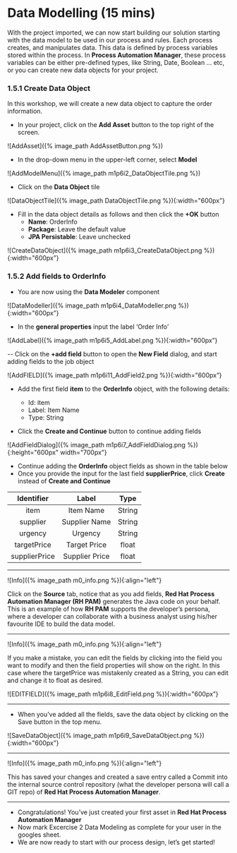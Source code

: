 #  Data Modelling (15 mins)

With the project imported, we can now start building our solution starting with the data model to be used in our process and rules. Each process creates, and manipulates data. This data is defined by process variables stored within the process. In **Process Automation Manager**, these process variables can be either pre-defined types, like String, Date, Boolean … etc, or you can create new data objects for your project. 

### 1.5.1 Create Data Object

In this workshop, we will create a new data object to capture the order information.

- In your project, click on the **Add Asset** button to the top right of the screen.

![AddAsset]({% image_path AddAssetButton.png %})

- In the drop-down menu in the upper-left corner, select **Model**

![AddModelMenu]({% image_path m1p6i2_DataObjectTile.png %})

- Click on the **Data Object** tile

![DataObjectTile]({% image_path DataObjectTile.png %}){:width="600px”}

- Fill in the data object details as follows and then click the **+OK** button
    - **Name**: OrderInfo
    - **Package**: Leave the default value
    - **JPA Persistable**: Leave unchecked

![CreateDataObject]({% image_path m1p6i3_CreateDataObject.png %}){:width="600px”}

### 1.5.2 Add fields to OrderInfo

- You are now using the **Data Modeler** component 

![DataModeller]({% image_path m1p6i4_DataModeller.png %}){:width="600px”}

- In the **general properties** input the label ‘Order Info’ 

![AddLabel]({% image_path m1p6i5_AddLabel.png %}){:width="600px”}

-- Click on the **+add field** button to open the **New Field** dialog, and start adding fields to the job object

![AddFIELD]({% image_path m1p6i11_AddField2.png %}){:width="600px”}

- Add the first field **item** to the **OrderInfo** object, with the following details:
  - Id: item
  - Label: Item Name
  - Type: String
  
- Click the **Create and Continue** button to continue adding fields

![AddFieldDialog]({% image_path m1p6i7_AddFieldDialog.png %}){:height="600px" width="700px"}

- Continue adding the **OrderInfo** object fields as shown in the table below
- Once you provide the input for the last field **supplierPrice**, click **Create** instead of **Create and Continue**

<p></p>

| Identifier   |     Label      |      Type     |
|     :---:    |     :---:      |     :---:     |
| item         | Item Name      | String        |
| supplier     | Supplier Name  | String        |
| urgency      | Urgency        | String        |
| targetPrice  | Target Price   | float         |
| supplierPrice| Supplier Price | float         |

---
![Info]({% image_path m0_info.png %}){:align="left"} 

Click on the **Source** tab, notice that as you add fields, **Red Hat Process Automation Manager (RH PAM)** generates the Java code on your behalf. This is an example of how **RH PAM** supports the developer’s persona, where a developer can collaborate with a business analyst using his/her favourite IDE to build the data model. 

---
![Info]({% image_path m0_info.png %}){:align="left"} 

If you make a mistake, you can edit the fields by clicking into the field you want to modify and then the field properties will show on the right. In this case where the targetPrice was mistakenly created as a String, you can edit and change it to float as desired. 


![EDITFIELD]({% image_path m1p6i8_EditField.png %}){:width="600px”}

---

- When you’ve added all the fields, save the data object by clicking on the Save button in the top menu.

![SaveDataObject]({% image_path m1p6i9_SaveDataObject.png %}){:width="600px”}

---
![Info]({% image_path m0_info.png %}){:align="left"} 

This has saved your changes and created a save entry called a Commit into the internal source control repository (what the developer persona will call a GIT repo) of **Red Hat Process Automation Manager**. 

---

- Congratulations!  You’ve just created your first asset in **Red Hat Process Automation Manager**
- Now mark Excercise 2 Data Modeling as complete for your user in the googles sheet.
- We are now ready to start with our process design, let’s get started!



